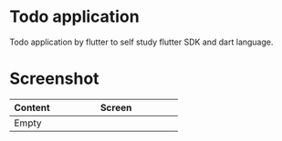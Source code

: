 # Todo application 
Todo application by flutter to self study flutter SDK and dart language.


# Screenshot 

| Content  | Screen  |
| ------------- | ------------- |
| Empty  | <img scr="https://raw.githubusercontent.com/ttpho/TODO-List/master/screenshot/empty.png"  width = "200" /> |
